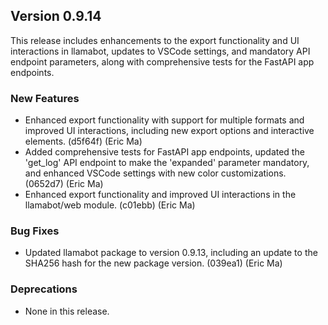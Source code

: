 ## Version 0.9.14

This release includes enhancements to the export functionality and UI interactions in llamabot, updates to VSCode settings, and mandatory API endpoint parameters, along with comprehensive tests for the FastAPI app endpoints.

### New Features

- Enhanced export functionality with support for multiple formats and improved UI interactions, including new export options and interactive elements. (d5f64f) (Eric Ma)
- Added comprehensive tests for FastAPI app endpoints, updated the 'get_log' API endpoint to make the 'expanded' parameter mandatory, and enhanced VSCode settings with new color customizations. (0652d7) (Eric Ma)
- Enhanced export functionality and improved UI interactions in the llamabot/web module. (c01ebb) (Eric Ma)

### Bug Fixes

- Updated llamabot package to version 0.9.13, including an update to the SHA256 hash for the new package version. (039ea1) (Eric Ma)

### Deprecations

- None in this release.
